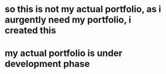 # so this is not my actual portfolio, as i aurgently need my portfolio, i created this
# my actual portfolio is under development phase
